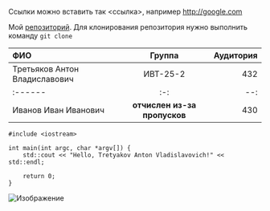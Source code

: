 Ссылки можно вставить так <ссылка>, например <http://google.com>

Мой [репозиторий](https://github.com/anton4567777/vs-lab4). Для клонирования репозитория нужно выполнить команду `git clone`

|**ФИО**|**Группа**|**Аудитория**|
|:------|:-:|--:|
|Третьяков Антон Владиславович|ИВТ-25-2|432|
|:------|:-:|--:|
|Иванов Иван Иванович|**отчислен из-за пропусков**|430|

```
#include <iostream>

int main(int argc, char *argv[]) {
    std::cout << "Hello, Tretyakov Anton Vladislavovich!" << std::endl;

    return 0;
}
```

![Изображение](https://avatars.mds.yandex.net/i?id=577dc468fc8dc4bca327165321b894c7cef443e1-8710500-images-thumbs&n=13)


